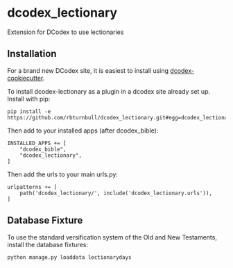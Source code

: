 # dcodex_lectionary
Extension for DCodex to use lectionaries

## Installation

For a brand new DCodex site, it is easiest to install using [dcodex-cookiecutter](https://github.com/rbturnbull/dcodex-cookiecutter).

To install dcodex-lectionary as a plugin in a dcodex site already set up. Install with pip:
```
pip install -e https://github.com/rbturnbull/dcodex_lectionary.git#egg=dcodex_lectionary
```

Then add to your installed apps (after dcodex_bible):
```
INSTALLED_APPS += [
    "dcodex_bible",
    "dcodex_lectionary",
]
```

Then add the urls to your main urls.py:
```
urlpatterns += [
    path('dcodex_lectionary/', include('dcodex_lectionary.urls')),    
]
```

## Database Fixture

To use the standard versification system of the Old and New Testaments, install the database fixtures:

```
python manage.py loaddata lectionarydays
```